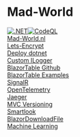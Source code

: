 # Mad-World

[![.NET](https://github.com/oveldman/MadWorld/actions/workflows/dotnet.yml/badge.svg)](https://github.com/oveldman/MadWorld/actions/workflows/dotnet.yml)[![CodeQL](https://github.com/oveldman/MadWorld/actions/workflows/codeql-analysis.yml/badge.svg)](https://github.com/oveldman/MadWorld/actions/workflows/codeql-analysis.yml)\
[Mad-World.nl](https://www.mad-world.nl/)\
[Lets-Encrypt](https://certbot.eff.org/lets-encrypt/ubuntufocal-nginx)\
[Deploy dotnet](https://docs.microsoft.com/en-us/aspnet/core/host-and-deploy/linux-nginx?view=aspnetcore-5.0)\
[Custom ILogger](https://docs.microsoft.com/en-us/dotnet/core/extensions/custom-logging-provider)\
[BlazorTable Github](https://github.com/IvanJosipovic/BlazorTable)\
[BlazorTable Examples](https://blazortable.netlify.app/)\
[SignalR](https://docs.microsoft.com/en-us/aspnet/core/tutorials/signalr-blazor?view=aspnetcore-5.0&tabs=visual-studio&pivots=webassembly)\
[OpenTelemetry](https://opentelemetry.io/)\
[Jaeger](https://www.jaegertracing.io/)\
[MVC Versioning](https://www.infoworld.com/article/3562355/how-to-use-api-versioning-in-aspnet-core.html)\
[Smartlook](https://www.smartlook.com/)\
[BlazorDownloadFile](https://github.com/arivera12/BlazorDownloadFile)\
[Machine Learning](https://dotnet.microsoft.com/apps/machinelearning-ai/ml-dotnet)